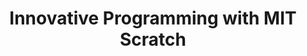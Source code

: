---
layout: course_detail
title: "Innovative Programming with MIT Scratch"
topIntroText: "In this course, students will learn how to use Scratch, the user-friendly visual programming language created by MIT, to design and develop their own interactive stories, games, and animations. Through hands-on exercises and projects, students will gain a solid understanding of basic programming concepts, including logic, sequencing, loops, events, and conditionals, while unleashing your creativity and imagination."
bgImageUrl: "img/updated/L1/scratch/scratch-bg.png"
aboutLevel: "L1 Block Coding"
aboutCategoryTitle: "Course Category"
aboutCategory: "Block Programming"
aboutGradeLevelTitle: "Grade Level"
aboutGradeLevel: "K - 6"
aboutSkillLevelTitle: "Skill Level"
aboutSkillLevel: "Beginner"
aboutRatioTitle: "Student to Instructor Ratio"
aboutRatio: "4 : 1"
aboutText: "Acquire proficiency in Scratch, the beginner-friendly programming language designed to enable creative expression and innovation, and transform your imaginative concepts into tangible, interactive experiences. Scratch empowers students to explore, experiment, and communicate in ways that are both engaging and impactful through coding."
priceschedule:
  monthlyPrice: ""
  classPrice: ""
  classPerMonth: ""
  scheduleDescription: "A general schedule description detailing available booking hours for the specific course will be placed here. This is currently filler text, please ignore."
promotion1: 
  enabled: "true"
  title: "The Most Popular Programming Platform"
  text: "Scratch is a specially designed education platform created by the renowned MIT Media Lab to teach young students about computer programming. Scratch provides a fun and exciting way for young students to learn and acquire the fundamental principles of coding and programming, empowering them to explore and develop their creativity, problem-solving skills, and critical thinking abilities, all of which are vital for success in the modern digital age."
  imageUrl: "img/updated/L1/scratch/scratch-bg.png"
promotion2: 
  enabled: "true"
  title: "Challenge Your Creativity"
  text: "Millions of people are creating their own Scratch programs and more than 2,500 programs are shared in the online community. Students will be able to join the world of Scratch and demonstrate their creative thinking."
  imageUrl: "img/updated/L1/scratch/scratch-3.png"
promotion3: 
  enabled: "true"
  title: "Learning Programming Can Be Fun"
  text: "Scratch perfectly integrates programming concepts into animations and game development. When students finish their work of art, they've also unwittingly grasped the basic concepts of programming (including variables, loops, and functions), laying a solid foundation to learn real programming."
  imageUrl: "img/updated/L1/scratch/scratch-1.png"
promotion4: 
  enabled: "true"
  title: "Share Your Creations"
  text: "Students will post their programs and share it with MIT Scratch's community so fellow programmers from around the world can view and appreciate their creativity."
  imageUrl: "img/updated/L1/scratch/scratch-2.png"
promotion5: 
  enabled: "false"
  title: "More Than Just Programming"
  text: "Computational thinking and programming skill are important in today's society. Students gain confidence as they learn how to solve problems using programming."
  imageUrl: "img/updated/empty.png"
curriculum: 
  enabled: "false"
goals: 
- text: "Master a basic programming language."
- text: "Build your own multimedia content from animations to movies, games, and more."
- text: "Better understand computers and develop a passion for programming"
- text: "Learn and practice problem-solving skills, teamwork skills, etc."
- text: "Develop the ability to adapt to new environments and participate in Scratch competitions."
highlights: 
- text: "Making programming fun is our top priority when designing all our course content."
- text: "Gain real experiences relating to the industry and participate in research/development."
- text: "Get your question answered in class and participate in healthy competitions with your classmates."
- text: "Learn by doing is the key for all Computer Science studies. All the assignments and projects are design for the goals of the course."
- text: "We focus on pushing our students' imagination and creativity while they learn how to program."
- text: "Programming is just the first step. Building projects and attending science fairs/seminars will help students get into top unversities and jobs."
---